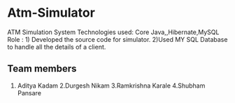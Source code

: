 # Atm-Simulator
ATM Simulation System
Technologies used: Core Java,,Hibernate,MySQL
Role : 1) Developed the source code for simulator.
2)Used MY SQL Database to handle all the details of a client.

## Team members

1. Aditya Kadam
2.Durgesh Nikam
3.Ramkrishna Karale
4.Shubham Pansare
